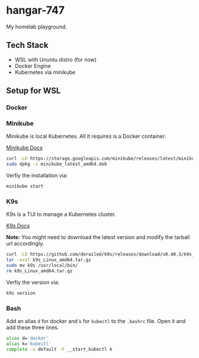 # hangar-747

My homelab playground.

## Tech Stack

-   WSL with Ununtu distro (for now)
-   Docker Engine
-   Kubernetes via minikube

## Setup for WSL

### Docker

### Minikube

Minikube is local Kubernetes. All it requires is a Docker container.

[Minikube Docs](https://minikube.sigs.k8s.io/docs/start/?arch=%2Flinux%2Fx86-64%2Fstable%2Fbinary+download)

```bash
curl -LO https://storage.googleapis.com/minikube/releases/latest/minikube_latest_amd64.deb
sudo dpkg -i minikube_latest_amd64.deb
```

Verfiy the installation via:

```bash
minikube start
```

### K9s

K9s is a TUI to manage a Kubernetes cluster.

[K9s Docs](https://k9scli.io/)

**Note:** You might need to download the latest version and modify the tarball url accordingly.

```bash
curl -LO https://github.com/derailed/k9s/releases/download/v0.40.3/k9s_Linux_amd64.tar.gz
tar -xvzf k9s_Linux_amd64.tar.gz
sudo mv k9s /usr/local/bin/
rm k9s_Linux_amd64.tar.gz
```

Verfiy the version via:

```bash
k9s version
```

### Bash

Add an alias `d` for docker and `k` for `kubectl` to the `.bashrc` file. Open it and add these three lines.

```bash
alias d='docker'
alias k='kubectl'
complete -o default -F __start_kubectl k
```
